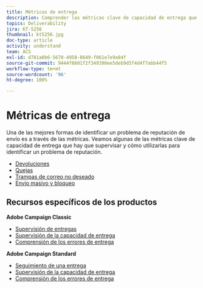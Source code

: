 ```yaml
---
title: Métricas de entrega
description: Comprender las métricas clave de capacidad de entrega que hay que supervisar y cómo utilizarlas para identificar un problema de reputación.
topics: Deliverability
jira: KT-5256
thumbnail: kt5256.jpg
doc-type: article
activity: understand
team: ACS
exl-id: d781a0b6-5670-4958-8649-f061e7e9a84f
source-git-commit: 9444f8601f2f349398ee5deb9d5f4d4f7abb44f5
workflow-type: tm+mt
source-wordcount: '96'
ht-degree: 100%

---
```


# Métricas de entrega

Una de las mejores formas de identificar un problema de reputación de envío es a través de las métricas. Veamos algunas de las métricas clave de capacidad de entrega que hay que supervisar y cómo utilizarlas para identificar un problema de reputación.

* [Devoluciones](/help/metrics/bounces.md)
* [Quejas](/help/metrics/complaints.md)
* [Trampas de correo no deseado](/help/metrics/spam-traps.md)
* [Envío masivo y bloqueo](/help/metrics/bulking-and-blocking.md)

## Recursos específicos de los productos

**Adobe Campaign Classic**

* [Supervisión de entregas](https://experienceleague.adobe.com/docs/campaign-classic/using/sending-messages/monitoring-deliveries/about-delivery-monitoring.html?lang=es)
* [Supervisión de la capacidad de entrega](https://experienceleague.adobe.com/docs/campaign-classic/using/sending-messages/deliverability-management/monitoring-deliverability.html?lang=es)
* [Comprensión de los errores de entrega](https://experienceleague.adobe.com/docs/campaign-classic/using/sending-messages/monitoring-deliveries/understanding-delivery-failures.html?lang=es)

**Adobe Campaign Standard**

* [Seguimiento de una entrega](https://experienceleague.adobe.com/docs/campaign-standard/using/testing-and-sending/monitoring-messages/monitoring-a-delivery.html?lang=es)
* [Supervisión de la capacidad de entrega](https://experienceleague.adobe.com/docs/campaign-standard/using/testing-and-sending/managing-deliverability/monitor-deliverability.html?lang=es#testing-and-sending)
* [Comprensión de los errores de entrega](https://experienceleague.adobe.com/docs/campaign-standard/using/testing-and-sending/monitoring-messages/understanding-delivery-failures.html?lang=es)
